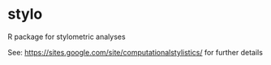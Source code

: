 stylo
=====

R package for stylometric analyses

See:
https://sites.google.com/site/computationalstylistics/
for further details
